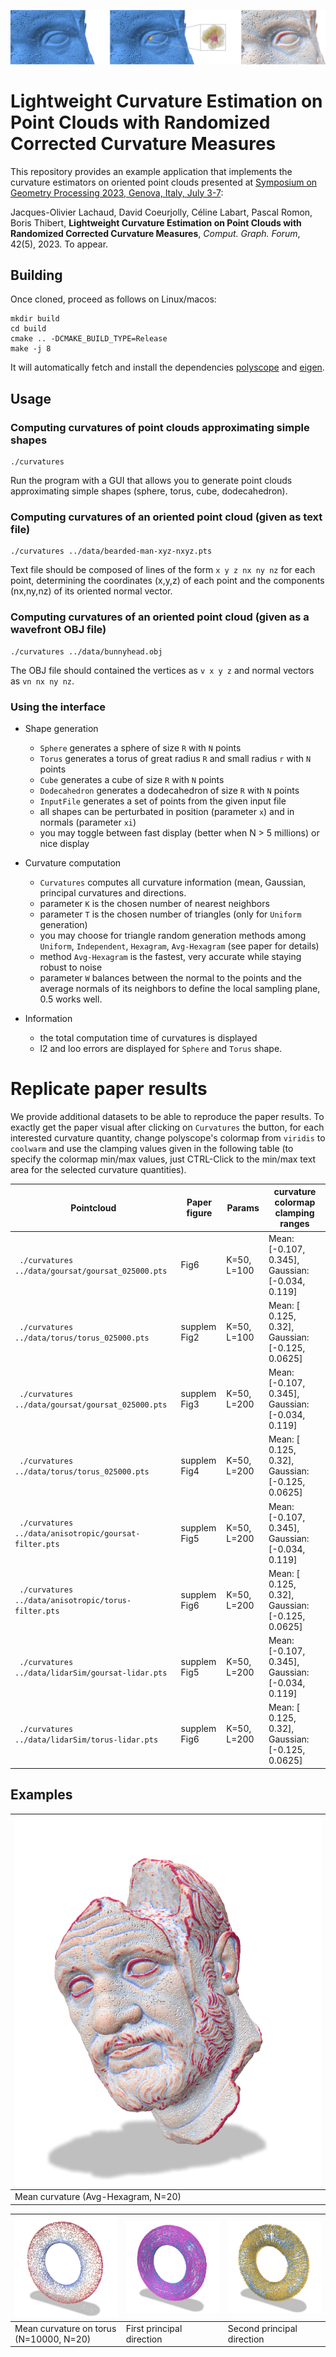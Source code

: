 ![teaser](images/teaser-s.png)

# Lightweight Curvature Estimation on Point Clouds with Randomized Corrected Curvature Measures


This repository provides an example application that implements the curvature estimators on oriented point clouds presented at [Symposium on Geometry Processing 2023, Genova, Italy, July 3-7](https://sgp2023.github.io):

Jacques-Olivier Lachaud, David Coeurjolly, Céline Labart, Pascal Romon, Boris Thibert, **Lightweight Curvature Estimation on Point Clouds with Randomized Corrected Curvature Measures**, *Comput. Graph. Forum*, 42(5), 2023. To appear.

## Building

Once cloned, proceed as follows on Linux/macos:

```
mkdir build
cd build
cmake .. -DCMAKE_BUILD_TYPE=Release
make -j 8
```

It will automatically fetch and install the dependencies [polyscope](https://polyscope.run) and [eigen](https://eigen.tuxfamily.org/).

## Usage

### Computing curvatures of point clouds approximating simple shapes

```
./curvatures
```

Run the program with a GUI that allows you to generate point clouds approximating simple shapes (sphere, torus, cube, dodecahedron).

### Computing curvatures of an oriented point cloud (given as text file)

```
./curvatures ../data/bearded-man-xyz-nxyz.pts
```

Text file should be composed of lines of the form `x y z nx ny nz` for each point, determining the coordinates (x,y,z) of each point and the components (nx,ny,nz) of its oriented normal vector.

### Computing curvatures of an oriented point cloud (given as a wavefront OBJ file)

```
./curvatures ../data/bunnyhead.obj
```

The OBJ file should contained the vertices as `v x y z` and normal vectors as `vn nx ny nz`.

### Using the interface

* Shape generation
  - `Sphere` generates a sphere of size `R` with `N` points
  - `Torus` generates a torus of great radius `R` and small radius `r` with `N` points
  - `Cube` generates a cube of size `R` with `N` points
  - `Dodecahedron` generates a dodecahedron of size `R` with `N` points
  - `InputFile` generates a set of points from the given input file
  - all shapes can be perturbated in position (parameter `x`) and in normals (parameter `xi`)
  - you may toggle between fast display (better when N > 5 millions) or nice display

* Curvature computation
  - `Curvatures` computes all curvature information (mean, Gaussian, principal curvatures and directions.
  - parameter `K` is the chosen number of nearest neighbors
  - parameter `T` is the chosen number of triangles (only for `Uniform` generation)
  - you may choose for triangle random generation methods among `Uniform`, `Independent`, `Hexagram`, `Avg-Hexagram` (see paper for details)
  - method `Avg-Hexagram` is the fastest, very accurate while staying robust to noise
  - parameter `W` balances between the normal to the points and the average normals of its neighbors to define the local sampling plane, 0.5 works well.

* Information
  - the total computation time of curvatures is displayed
  - l2 and loo errors are displayed for `Sphere` and `Torus` shape.
  
# Replicate paper results

We provide additional datasets to be able to reproduce the paper results. To exactly get the paper visual after clicking on `Curvatures` the button, for each interested curvature quantity, change polyscope's colormap from `viridis` to  `coolwarm` and use the clamping values given in the following table (to specify the colormap min/max values, just CTRL-Click to the min/max text area for the selected curvature quantities).


| Pointcloud | Paper figure | Params | curvature colormap clamping ranges |
| -----------| -------------| -------| ---------------- |
| ` ./curvatures ../data/goursat/goursat_025000.pts` | Fig6 |K=50, L=100 | Mean: [-0.107, 0.345], Gaussian: [-0.034, 0.119] |
| ` ./curvatures ../data/torus/torus_025000.pts` | supplem Fig2 |K=50, L=100 | Mean: [ 0.125, 0.32], Gaussian: [-0.125, 0.0625] |
| ` ./curvatures ../data/goursat/goursat_025000.pts` | supplem Fig3 |K=50, L=200 | Mean: [-0.107, 0.345], Gaussian: [-0.034, 0.119] |
| ` ./curvatures ../data/torus/torus_025000.pts` | supplem Fig4 |K=50, L=200 | Mean: [ 0.125, 0.32], Gaussian: [-0.125, 0.0625] |
| ` ./curvatures ../data/anisotropic/goursat-filter.pts` | supplem Fig5 |K=50, L=200 | Mean: [-0.107, 0.345], Gaussian: [-0.034, 0.119] |
| ` ./curvatures ../data/anisotropic/torus-filter.pts` | supplem Fig6 |K=50, L=200 | Mean: [ 0.125, 0.32], Gaussian: [-0.125, 0.0625] |
| ` ./curvatures ../data/lidarSim/goursat-lidar.pts` | supplem Fig5 |K=50, L=200 | Mean: [-0.107, 0.345], Gaussian: [-0.034, 0.119] |
| ` ./curvatures ../data/lidarSim/torus-lidar.pts` | supplem Fig6 |K=50, L=200 | Mean: [ 0.125, 0.32], Gaussian: [-0.125, 0.0625] |


## Examples

| ![bearded man scan](images/bearded-H-AvgHexagram-20-s.png) |
| --------- |
| Mean curvature (Avg-Hexagram, N=20) |

|![torus H](images/torus-H-AvgHexagram-20-s.png) | ![torus V1](images/torus-V1-AvgHexagram-20-s.png) | ![torus V2](images/torus-V2-AvgHexagram-20-s.png) |
| ---- | ---- | ---- |
| Mean curvature on torus (N=10000, N=20) | First principal direction | Second principal direction |



